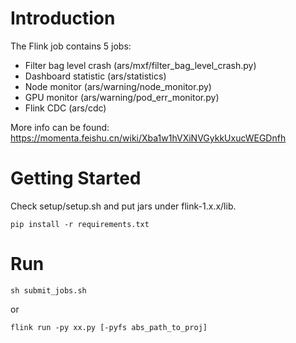 
# Introduction

The Flink job contains 5 jobs:

- Filter bag level crash (ars/mxf/filter_bag_level_crash.py)
- Dashboard statistic (ars/statistics)
- Node monitor (ars/warning/node_monitor.py)
- GPU monitor (ars/warning/pod_err_monitor.py)
- Flink CDC (ars/cdc)

More info can be found:
https://momenta.feishu.cn/wiki/Xba1w1hVXiNVGykkUxucWEGDnfh

# Getting Started

Check setup/setup.sh and put jars under flink-1.x.x/lib.

```pip install -r requirements.txt```

# Run

```sh submit_jobs.sh```

or

```flink run -py xx.py [-pyfs abs_path_to_proj]```
